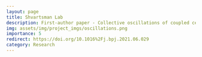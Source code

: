 ```yaml
---
layout: page
title: Shvartsman Lab
description: First-author paper - Collective oscillations of coupled cell cycles
img: assets/img/project_imgs/oscillations.png
importance: 5
redirect: https://doi.org/10.1016%2Fj.bpj.2021.06.029
category: Research
---
```

